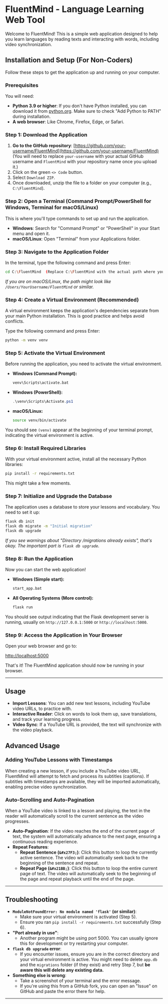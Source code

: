 # FluentMind - Language Learning Web Tool

Welcome to FluentMind! This is a simple web application designed to help you learn languages by reading texts and interacting with words, including video synchronization.

## Installation and Setup (For Non-Coders)

Follow these steps to get the application up and running on your computer.

### Prerequisites

You will need:
*   **Python 3.9 or higher**: If you don't have Python installed, you can download it from [python.org](https://www.python.org/downloads/). Make sure to check "Add Python to PATH" during installation.
*   **A web browser**: Like Chrome, Firefox, Edge, or Safari.

### Step 1: Download the Application

1.  **Go to the GitHub repository**: [https://github.com/your-username/FluentMind](https://github.com/your-username/FluentMind) (You will need to replace `your-username` with your actual GitHub username and `FluentMind` with your repository name once you upload it.)
2.  Click on the green `<> Code` button.
3.  Select `Download ZIP`.
4.  Once downloaded, unzip the file to a folder on your computer (e.g., `C:\FluentMind`).

### Step 2: Open a Terminal (Command Prompt/PowerShell for Windows, Terminal for macOS/Linux)

This is where you'll type commands to set up and run the application.

*   **Windows**: Search for "Command Prompt" or "PowerShell" in your Start menu and open it.
*   **macOS/Linux**: Open "Terminal" from your Applications folder.

### Step 3: Navigate to the Application Folder

In the terminal, type the following command and press Enter:

```bash
cd C:\FluentMind  (Replace C:\FluentMind with the actual path where you unzipped the folder)
```
*If you are on macOS/Linux, the path might look like `/Users/YourUsername/FluentMind` or similar.*

### Step 4: Create a Virtual Environment (Recommended)

A virtual environment keeps the application's dependencies separate from your main Python installation. This is good practice and helps avoid conflicts.

Type the following command and press Enter:

```bash
python -m venv venv
```

### Step 5: Activate the Virtual Environment

Before running the application, you need to activate the virtual environment.

*   **Windows (Command Prompt):**
    ```bash
    venv\Scripts\activate.bat
    ```
*   **Windows (PowerShell):**
    ```powershell
    .\venv\Scripts\Activate.ps1
    ```
*   **macOS/Linux:**
    ```bash
    source venv/bin/activate
    ```
You should see `(venv)` appear at the beginning of your terminal prompt, indicating the virtual environment is active.

### Step 6: Install Required Libraries

With your virtual environment active, install all the necessary Python libraries:

```bash
pip install -r requirements.txt
```
This might take a few moments.

### Step 7: Initialize and Upgrade the Database

The application uses a database to store your lessons and vocabulary. You need to set it up:

```bash
flask db init
flask db migrate -m "Initial migration"
flask db upgrade
```
*If you see warnings about "Directory /migrations already exists", that's okay. The important part is `flask db upgrade`.*

### Step 8: Run the Application

Now you can start the web application!

*   **Windows (Simple start):**
    ```bash
    start_app.bat
    ```
*   **All Operating Systems (More control):**
    ```bash
    flask run
    ```
You should see output indicating that the Flask development server is running, usually on `http://127.0.0.1:5000` or `http://localhost:5000`.

### Step 9: Access the Application in Your Browser

Open your web browser and go to:

[http://localhost:5000](http://localhost:5000)

That's it! The FluentMind application should now be running in your browser.

---

## Usage

*   **Import Lessons**: You can add new text lessons, including YouTube video URLs, to practice with.
*   **Interactive Reader**: Click on words to look them up, save translations, and track your learning progress.
*   **Video Sync**: If a YouTube URL is provided, the text will synchronize with the video playback.

## Advanced Usage

### Adding YouTube Lessons with Timestamps

When creating a new lesson, if you include a YouTube video URL, FluentMind will attempt to fetch and process its subtitles (captions). If subtitles with timestamps are available, they will be imported automatically, enabling precise video synchronization.

### Auto-Scrolling and Auto-Pagination

When a YouTube video is linked to a lesson and playing, the text in the reader will automatically scroll to the current sentence as the video progresses.

*   **Auto-Pagination**: If the video reaches the end of the current page of text, the system will automatically advance to the next page, ensuring a continuous reading experience.
*   **Repeat Features**:
    *   **Repeat Sentence (`&#x27F3;`)**: Click this button to loop the currently active sentence. The video will automatically seek back to the beginning of the sentence and repeat.
    *   **Repeat Page (`&#x21BB;`)**: Click this button to loop the entire current page of text. The video will automatically seek to the beginning of the page and repeat playback until the end of the page.

---

## Troubleshooting

*   **`ModuleNotFoundError: No module named 'flask'` (or similar)**:
    *   Make sure your virtual environment is activated (Step 5).
    *   Ensure you ran `pip install -r requirements.txt` successfully (Step 6).
*   **"Port already in use"**:
    *   Another program might be using port 5000. You can usually ignore this for development or try restarting your computer.
*   **`flask db upgrade` error**:
    *   If you encounter issues, ensure you are in the correct directory and your virtual environment is active. You might need to delete `app.db` and the `migrations` folder (if they exist) and retry Step 7, but **be aware this will delete any existing data.**
*   **Something else is wrong**:
    *   Take a screenshot of your terminal and the error message.
    *   If you're using this from a GitHub fork, you can open an "Issue" on GitHub and paste the error there for help.

--- 